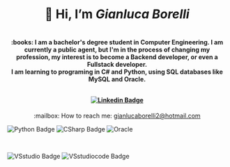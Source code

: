 <h1 align="center"> 👋 Hi, I’m <b><i>Gianluca Borelli</i></b> 
<h1/>

<h4 align="center">
:books: I am a bachelor's degree student in Computer Engineering.
I am currently a public agent, but I'm in the process of changing my profession, my interest is to become a Backend developer, or even a Fullstack developer.</br>I am learning to programing in C# and Python, using SQL databases like MySQL and Oracle. 
</br></br>


[![Linkedin Badge](https://img.shields.io/badge/-LinkedIn-blue?style=flat-square&logo=Linkedin&logoColor=white&link=https://www.linkedin.com/in/borelli-gianluca/)]( https://www.linkedin.com/in/borelli-gianluca/)
</h4>
<p align="center">
:mailbox: How to reach me: <a href="gianlucaborelli2@hotmail.com">gianlucaborelli2@hotmail.com</a>
</p>

<p align="center">

![Python Badge](https://img.shields.io/badge/Python-3776AB?style=for-the-badge&logo=python&logoColor=white)
![CSharp Badge](https://img.shields.io/badge/C%23-239120?style=for-the-badge&logo=c-sharp&logoColor=white)
![Oracle](https://img.shields.io/badge/Oracle-F80000?style=for-the-badge&logo=oracle&logoColor=black)

</br>

![VSstudio Badge](https://img.shields.io/badge/Visual_Studio-5C2D91?style=for-the-badge&logo=visual%20studio&logoColor=white)
![VSstudiocode Badge](https://img.shields.io/badge/VS_Code-0078D4?style=for-the-badge&logo=visual%20studio%20code&logoColor=white)
</p>
